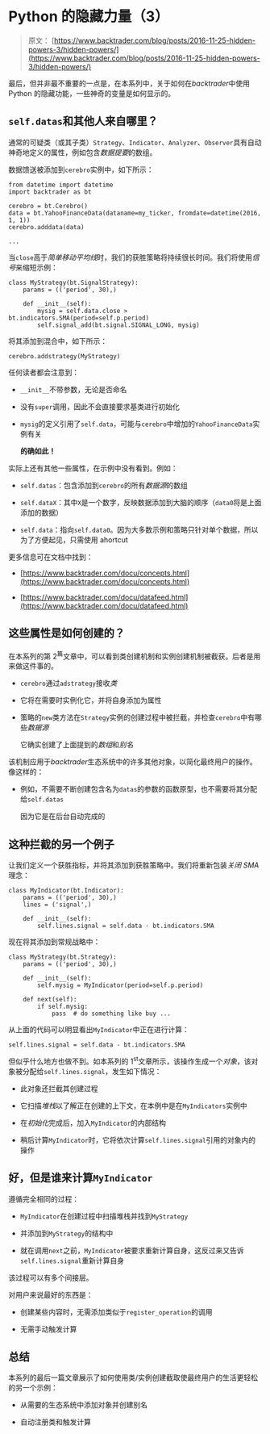 # Python 的隐藏力量（3）

> 原文： [https://www.backtrader.com/blog/posts/2016-11-25-hidden-powers-3/hidden-powers/](https://www.backtrader.com/blog/posts/2016-11-25-hidden-powers-3/hidden-powers/)

最后，但并非最不重要的一点是，在本系列中，关于如何在*backtrader*中使用 Python 的隐藏功能，一些神奇的变量是如何显示的。

## `self.datas`和其他人来自哪里？

通常的可疑类（或其子类）`Strategy`、`Indicator`、`Analyzer`、`Observer`具有自动神奇地定义的属性，例如包含*数据提要*的数组。

数据馈送被添加到`cerebro`实例中，如下所示：

```
from datetime import datetime
import backtrader as bt

cerebro = bt.Cerebro()
data = bt.YahooFinanceData(dataname=my_ticker, fromdate=datetime(2016, 1, 1))
cerebro.adddata(data)

... 
```

当`close`高于*简单移动平均线*时，我们的获胜策略将持续很长时间。我们将使用*信号*来缩短示例：

```
class MyStrategy(bt.SignalStrategy):
    params = (('period', 30),)

    def __init__(self):
        mysig = self.data.close > bt.indicators.SMA(period=self.p.period)
        self.signal_add(bt.signal.SIGNAL_LONG, mysig) 
```

将其添加到混合中，如下所示：

```
cerebro.addstrategy(MyStrategy) 
```

任何读者都会注意到：

*   `__init__`不带参数，无论是否命名

*   没有`super`调用，因此不会直接要求基类进行初始化

*   `mysig`的定义引用了`self.data`，可能与`cerebro`中增加的`YahooFinanceData`实例有关

    **的确如此！**

实际上还有其他一些属性，在示例中没有看到。例如：

*   `self.datas`：包含添加到`cerebro`的所有*数据源*的数组

*   `self.dataX`：其中`X`是一个数字，反映数据添加到大脑的顺序（`data0`将是上面添加的数据）

*   `self.data`：指向`self.data0`。因为大多数示例和策略只针对单个数据，所以为了方便起见，只需使用 ahortcut

更多信息可在文档中找到：

*   [https://www.backtrader.com/docu/concepts.html](https://www.backtrader.com/docu/concepts.html)

*   [https://www.backtrader.com/docu/datafeed.html](https://www.backtrader.com/docu/datafeed.html)

## 这些属性是如何创建的？

在本系列的第 2<sup>篇</sup>文章中，可以看到类创建机制和实例创建机制被截获。后者是用来做这件事的。

*   `cerebro`通过`adstrategy`接收*类*

*   它将在需要时实例化它，并将自身添加为属性

*   策略的`new`类方法在`Strategy`实例的创建过程中被拦截，并检查`cerebro`中有哪些*数据源*

    它确实创建了上面提到的*数组*和*别名*

该机制应用于*backtrader*生态系统中的许多其他对象，以简化最终用户的操作。像这样的：

*   例如，不需要不断创建包含名为`datas`的参数的函数原型，也不需要将其分配给`self.datas`

    因为它是在后台自动完成的

## 这种拦截的另一个例子

让我们定义一个获胜指标，并将其添加到获胜策略中。我们将重新包装*关闭 SMA*理念：

```
class MyIndicator(bt.Indicator):
    params = (('period', 30),)
    lines = ('signal',)

    def __init__(self):
        self.lines.signal = self.data - bt.indicators.SMA 
```

现在将其添加到常规战略中：

```
class MyStrategy(bt.Strategy):
    params = (('period', 30),)

    def __init__(self):
        self.mysig = MyIndicator(period=self.p.period)

    def next(self):
        if self.mysig:
            pass  # do something like buy ... 
```

从上面的代码可以明显看出`MyIndicator`中正在进行计算：

```
self.lines.signal = self.data - bt.indicators.SMA 
```

但似乎什么地方也做不到。如本系列的 1<sup>st</sup>文章所示，该操作生成一个*对象*，该对象被分配给`self.lines.signal`，发生如下情况：

*   此对象还拦截其创建过程

*   它扫描*堆栈*以了解正在创建的上下文，在本例中是在`MyIndicators`实例中

*   在*初始化*完成后，加入`MyIndicator`的内部结构

*   稍后计算`MyIndicator`时，它将依次计算`self.lines.signal`引用的对象内的操作

## 好，但是谁来计算`MyIndicator`

遵循完全相同的过程：

*   `MyIndicator`在创建过程中扫描堆栈并找到`MyStrategy`

*   并添加到`MyStrategy`的结构中

*   就在调用`next`之前，`MyIndicator`被要求重新计算自身，这反过来又告诉`self.lines.signal`重新计算自身

该过程可以有多个间接层。

对用户来说最好的东西是：

*   创建某些内容时，无需添加类似于`register_operation`的调用

*   无需手动触发计算

## 总结

本系列的最后一篇文章展示了如何使用类/实例创建截取使最终用户的生活更轻松的另一个示例：

*   从需要的生态系统中添加对象并创建别名

*   自动注册类和触发计算